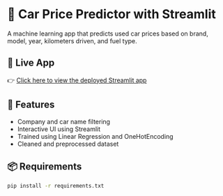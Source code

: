 # 🚗 Car Price Predictor with Streamlit

A machine learning app that predicts used car prices based on brand, model, year, kilometers driven, and fuel type.

## 🔗 Live App

👉 [Click here to view the deployed Streamlit app](https://carpricepredictor-hem.streamlit.app)

## 🧠 Features

- Company and car name filtering
- Interactive UI using Streamlit
- Trained using Linear Regression and OneHotEncoding
- Cleaned and preprocessed dataset

## 📦 Requirements

```bash
pip install -r requirements.txt

